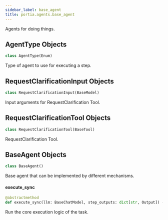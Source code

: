 ```yaml
---
sidebar_label: base_agent
title: portia.agents.base_agent
---
```


Agents for doing things.

## AgentType Objects

```python
class AgentType(Enum)
```

Type of agent to use for executing a step.

## RequestClarificationInput Objects

```python
class RequestClarificationInput(BaseModel)
```

Input arguments for RequestClarification Tool.

## RequestClarificationTool Objects

```python
class RequestClarificationTool(BaseTool)
```

RequestClarification Tool.

## BaseAgent Objects

```python
class BaseAgent()
```

Base agent that can be implemented by different mechanisms.

#### execute\_sync

```python
@abstractmethod
def execute_sync(llm: BaseChatModel, step_outputs: dict[str, Output]) -> Any
```

Run the core execution logic of the task.

